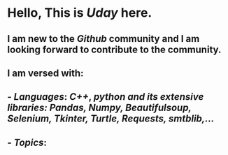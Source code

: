 # Hello, This is _Uday_ here.
## I am new to the _Github_ community and I am looking forward to contribute to the community.
## I am versed with:
## - _Languages_: _C++_, _python and its extensive libraries: Pandas, Numpy, Beautifulsoup, Selenium, Tkinter, Turtle,  Requests, smtblib,..._
## - _Topics_: 
